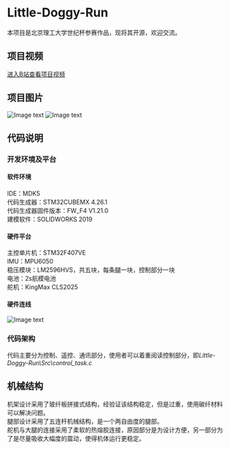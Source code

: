 
# Little-Doggy-Run

本项目是北京理工大学世纪杯参赛作品，现将其开源，欢迎交流。

## 项目视频

[进入B站查看项目视频](https://www.bilibili.com/video/BV127411y7L2?from=search&seid=14781190684565668511)

## 项目图片

![Image text](https://raw.githubusercontent.com/Piamen/Little-Doggy-Run/master/IMG/IMG1.jpg)
![Image text](https://raw.githubusercontent.com/Piamen/Little-Doggy-Run/master/IMG/IMG2.jpg)

## 代码说明

### 开发环境及平台

#### 软件环境

IDE：MDK5  
代码生成器：STM32CUBEMX 4.26.1  
代码生成器固件版本：FW_F4 V1.21.0  
建模软件：SOLIDWORKS 2019

#### 硬件平台

主控单片机：STM32F407VE  
IMU：MPU6050  
稳压模块：LM2596HVS，共五块，每条腿一块，控制部分一块  
电池：2s航模电池  
舵机：KingMax CLS2025

#### 硬件连线

![Image text](https://raw.githubusercontent.com/Piamen/Little-Doggy-Run/master/IMG/IMG3.jpg)

### 代码架构

代码主要分为控制、遥控、通讯部分，使用者可以着重阅读控制部分，即*Little-Doggy-Run\Src\control_task.c*

## 机械结构

机架设计采用了玻纤板拼接式结构，经验证该结构稳定，但是过重，使用碳纤材料可以解决问题。  
腿部设计采用了五连杆机械结构，是一个两自由度的腿部。  
舵机与大腿的连接采用了柔软的热熔胶连接，原因部分是为设计方便，另一部分为了是尽量吸收大幅度的震动，使得机体运行更稳定。  

